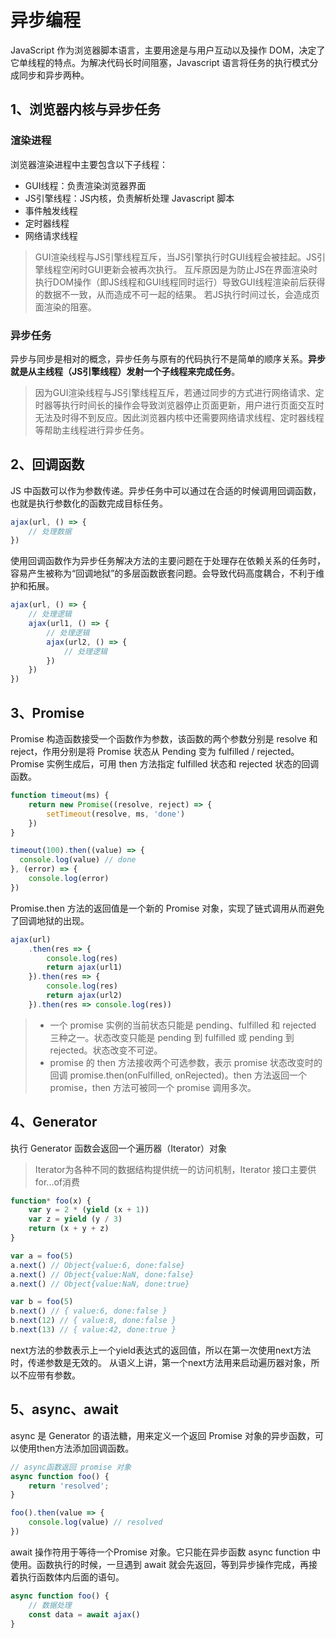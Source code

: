 # 异步编程
JavaScript 作为浏览器脚本语言，主要用途是与用户互动以及操作 DOM，决定了它单线程的特点。为解决代码长时间阻塞，Javascript 语言将任务的执行模式分成同步和异步两种。

## 1、浏览器内核与异步任务

### 渲染进程
浏览器渲染进程中主要包含以下子线程：

- GUI线程：负责渲染浏览器界面
- JS引擎线程：JS内核，负责解析处理 Javascript 脚本
- 事件触发线程
- 定时器线程
- 网络请求线程

> GUI渲染线程与JS引擎线程互斥，当JS引擎执行时GUI线程会被挂起。JS引擎线程空闲时GUI更新会被再次执行。
> 互斥原因是为防止JS在界面渲染时执行DOM操作（即JS线程和GUI线程同时运行）导致GUI线程渲染前后获得的数据不一致，从而造成不可一起的结果。
> 若JS执行时间过长，会造成页面渲染的阻塞。

### 异步任务
异步与同步是相对的概念，异步任务与原有的代码执行不是简单的顺序关系。**异步就是从主线程（JS引擎线程）发射一个子线程来完成任务**。

> 因为GUI渲染线程与JS引擎线程互斥，若通过同步的方式进行网络请求、定时器等执行时间长的操作会导致浏览器停止页面更新，用户进行页面交互时无法及时得不到反应。因此浏览器内核中还需要网络请求线程、定时器线程等帮助主线程进行异步任务。

## 2、回调函数
JS 中函数可以作为参数传递。异步任务中可以通过在合适的时候调用回调函数，也就是执行参数化的函数完成目标任务。

``` javascript
ajax(url, () => {
	// 处理数据
})
```

使用回调函数作为异步任务解决方法的主要问题在于处理存在依赖关系的任务时，容易产生被称为“回调地狱”的多层函数嵌套问题。会导致代码高度耦合，不利于维护和拓展。

``` javascript
ajax(url, () => {
    // 处理逻辑
    ajax(url1, () => {
        // 处理逻辑
        ajax(url2, () => {
            // 处理逻辑
        })
    })
})
```

## 3、Promise
Promise 构造函数接受一个函数作为参数，该函数的两个参数分别是 resolve 和 reject，作用分别是将 Promise 状态从 Pending 变为 fulfilled / rejected。  
Promise 实例生成后，可用 then 方法指定 fulfilled 状态和 rejected 状态的回调函数。

``` javascript
function timeout(ms) {
    return new Promise((resolve, reject) => {
        setTimeout(resolve, ms, 'done')
    })
}

timeout(100).then((value) => {
  console.log(value) // done
}, (error) => {
    console.log(error)
})
```

Promise.then 方法的返回值是一个新的 Promise 对象，实现了链式调用从而避免了回调地狱的出现。

``` javascript
ajax(url)
    .then(res => {
        console.log(res)
        return ajax(url1)
    }).then(res => {
        console.log(res)
        return ajax(url2)
    }).then(res => console.log(res))
```

>- 一个 promise 实例的当前状态只能是 pending、fulfilled 和 rejected 三种之一。状态改变只能是 pending 到 fulfilled 或 pending 到 rejected。状态改变不可逆。  
>- promise 的 then 方法接收两个可选参数，表示 promise 状态改变时的回调 promise.then(onFulfilled, onRejected)。then 方法返回一个 promise，then 方法可被同一个 promise 调用多次。

## 4、Generator
执行 Generator 函数会返回一个遍历器（Iterator）对象
> Iterator为各种不同的数据结构提供统一的访问机制，Iterator 接口主要供for...of消费

``` javascript
function* foo(x) {
    var y = 2 * (yield (x + 1))
    var z = yield (y / 3)
    return (x + y + z)
}

var a = foo(5)
a.next() // Object{value:6, done:false}
a.next() // Object{value:NaN, done:false}
a.next() // Object{value:NaN, done:true}

var b = foo(5)
b.next() // { value:6, done:false }
b.next(12) // { value:8, done:false }
b.next(13) // { value:42, done:true }
```
next方法的参数表示上一个yield表达式的返回值，所以在第一次使用next方法时，传递参数是无效的。
从语义上讲，第一个next方法用来启动遍历器对象，所以不应带有参数。

## 5、async、await
async 是 Generator 的语法糖，用来定义一个返回 Promise 对象的异步函数，可以使用then方法添加回调函数。

```javascript
// async函数返回 promise 对象
async function foo() {
    return 'resolved';
}

foo().then(value => {
    console.log(value) // resolved
})
```
await 操作符用于等待一个Promise 对象。它只能在异步函数 async function 中使用。函数执行的时候，一旦遇到 await 就会先返回，等到异步操作完成，再接着执行函数体内后面的语句。

```javascript
async function foo() {
    // 数据处理
    const data = await ajax()
}
```